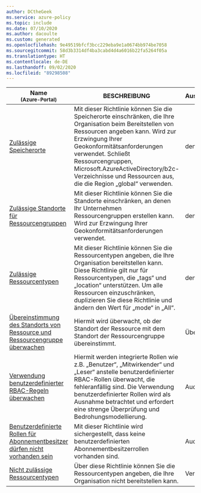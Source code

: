 ```yaml
---
author: DCtheGeek
ms.service: azure-policy
ms.topic: include
ms.date: 07/10/2020
ms.author: dacoulte
ms.custom: generated
ms.openlocfilehash: 9e49519bfcf3bcc229eba9e1a0674bb974be7058
ms.sourcegitcommit: 58d3b3314df4ba3cabd4d4a6016b22fa5264f05a
ms.translationtype: HT
ms.contentlocale: de-DE
ms.lasthandoff: 09/02/2020
ms.locfileid: "89298508"
---
```

|Name<br /><sub>(Azure-Portal)</sub> |BESCHREIBUNG |Auswirkungen |Version<br /><sub>(GitHub)</sub> |
|---|---|---|---|
|[Zulässige Speicherorte](https://portal.azure.com/#blade/Microsoft_Azure_Policy/PolicyDetailBlade/definitionId/%2Fproviders%2FMicrosoft.Authorization%2FpolicyDefinitions%2Fe56962a6-4747-49cd-b67b-bf8b01975c4c) |Mit dieser Richtlinie können Sie die Speicherorte einschränken, die Ihre Organisation beim Bereitstellen von Ressourcen angeben kann. Wird zur Erzwingung Ihrer Geokonformitätsanforderungen verwendet. Schließt Ressourcengruppen, Microsoft.AzureActiveDirectory/b2c-Verzeichnisse und Ressourcen aus, die die Region „global“ verwenden. |deny |[1.0.0](https://github.com/Azure/azure-policy/blob/master/built-in-policies/policyDefinitions/General/AllowedLocations_Deny.json) |
|[Zulässige Standorte für Ressourcengruppen](https://portal.azure.com/#blade/Microsoft_Azure_Policy/PolicyDetailBlade/definitionId/%2Fproviders%2FMicrosoft.Authorization%2FpolicyDefinitions%2Fe765b5de-1225-4ba3-bd56-1ac6695af988) |Mit dieser Richtlinie können Sie die Standorte einschränken, an denen Ihr Unternehmen Ressourcengruppen erstellen kann. Wird zur Erzwingung Ihrer Geokonformitätsanforderungen verwendet. |deny |[1.0.0](https://github.com/Azure/azure-policy/blob/master/built-in-policies/policyDefinitions/General/ResourceGroupAllowedLocations_Deny.json) |
|[Zulässige Ressourcentypen](https://portal.azure.com/#blade/Microsoft_Azure_Policy/PolicyDetailBlade/definitionId/%2Fproviders%2FMicrosoft.Authorization%2FpolicyDefinitions%2Fa08ec900-254a-4555-9bf5-e42af04b5c5c) |Mit dieser Richtlinie können Sie die Ressourcentypen angeben, die Ihre Organisation bereitstellen kann. Diese Richtlinie gilt nur für Ressourcentypen, die „tags“ und „location“ unterstützen. Um alle Ressourcen einzuschränken, duplizieren Sie diese Richtlinie und ändern den Wert für „mode“ in „All“. |deny |[1.0.0](https://github.com/Azure/azure-policy/blob/master/built-in-policies/policyDefinitions/General/AllowedResourceTypes_Deny.json) |
|[Übereinstimmung des Standorts von Ressource und Ressourcengruppe überwachen](https://portal.azure.com/#blade/Microsoft_Azure_Policy/PolicyDetailBlade/definitionId/%2Fproviders%2FMicrosoft.Authorization%2FpolicyDefinitions%2F0a914e76-4921-4c19-b460-a2d36003525a) |Hiermit wird überwacht, ob der Standort der Ressource mit dem Standort der Ressourcengruppe übereinstimmt. |Überwachung |[2.0.0](https://github.com/Azure/azure-policy/blob/master/built-in-policies/policyDefinitions/General/ResourcesInResourceGroupLocation_Audit.json) |
|[Verwendung benutzerdefinierter RBAC-Regeln überwachen](https://portal.azure.com/#blade/Microsoft_Azure_Policy/PolicyDetailBlade/definitionId/%2Fproviders%2FMicrosoft.Authorization%2FpolicyDefinitions%2Fa451c1ef-c6ca-483d-87ed-f49761e3ffb5) |Hiermit werden integrierte Rollen wie z.B. „Benutzer“, „Mitwirkender“ und „Leser“ anstelle benutzerdefinierter RBAC-Rollen überwacht, die fehleranfällig sind. Die Verwendung benutzerdefinierter Rollen wird als Ausnahme betrachtet und erfordert eine strenge Überprüfung und Bedrohungsmodellierung. |Audit, Disabled |[1.0.0](https://github.com/Azure/azure-policy/blob/master/built-in-policies/policyDefinitions/General/Subscription_AuditCustomRBACRoles_Audit.json) |
|[Benutzerdefinierte Rollen für Abonnementbesitzer dürfen nicht vorhanden sein](https://portal.azure.com/#blade/Microsoft_Azure_Policy/PolicyDetailBlade/definitionId/%2Fproviders%2FMicrosoft.Authorization%2FpolicyDefinitions%2F10ee2ea2-fb4d-45b8-a7e9-a2e770044cd9) |Mit dieser Richtlinie wird sichergestellt, dass keine benutzerdefinierten Abonnementbesitzerrollen vorhanden sind. |Audit, Disabled |[2.0.0](https://github.com/Azure/azure-policy/blob/master/built-in-policies/policyDefinitions/General/CustomSubscription_OwnerRole_Audit.json) |
|[Nicht zulässige Ressourcentypen](https://portal.azure.com/#blade/Microsoft_Azure_Policy/PolicyDetailBlade/definitionId/%2Fproviders%2FMicrosoft.Authorization%2FpolicyDefinitions%2F6c112d4e-5bc7-47ae-a041-ea2d9dccd749) |Über diese Richtlinie können Sie die Ressourcentypen angeben, die Ihre Organisation nicht bereitstellen kann. |Verweigern |[1.0.0](https://github.com/Azure/azure-policy/blob/master/built-in-policies/policyDefinitions/General/InvalidResourceTypes_Deny.json) |
